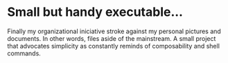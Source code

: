 # Small but handy executable...

Finally my organizational iniciative stroke against my personal pictures and documents. In other words, files aside of the mainstream.
A small project that advocates simplicity as constantly reminds of composability and shell commands.  
